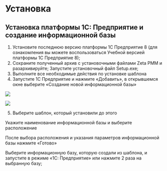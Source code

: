 # Установка

## Установка платформы 1С: Предприятие и создание информационной базы

1. Установите последнюю версию платформы 1С Предприятие 8 \(для ознакомления вы можете воспользоваться Учебной версией платформы 1С Предприятие 8\);
2. Сохраните полученный архив с установочными файлами Zeta РММ и разархивируйте; Запустите установочный файл Setup.exe;
3. Выполните все необходимые действия по установке шаблона
4. Запустите 1С Предприятие и нажмите «Добавить», в открывшемся окне выберите «Создание новой информационной базы»

![](https://lh3.googleusercontent.com/e51vHU2xYN9uwsezkfxQjJyKCnGzGiUmoKcRQE7_De9Tb_EyDc2WBqNA6cE-tG4nGT_nB83HVSNt85hcPXidhqePDAByUj5MrcQK9MwE_BEnOKDNwOqoP5KGjlTt01WM__H_5qVxtONrqHGIJg)

![](https://lh6.googleusercontent.com/S30BEYIICRwKCWoJB76CJNS_fBpPVzyT57Ww4jg1tUsvVCIP_Clz3dAJVP69V5VzqnnmUvqw45ps6cictaFY8bznI5KDfoillmWMDwGa6-eIdtL0GjrZ5isQDSs9q_90-NNacataPbznt1CW7Q)

5. Выберите шаблон, который установили до этого

Укажите наименование информационной базы и выберите расположение

После выбора расположения и указания параметров информационной базы нажмите «Готово»

Выберите информационную базу, которую создали из шаблона, и запустите в режиме «1С: Предприятие» или нажмите 2 раза на выбранную базу;

